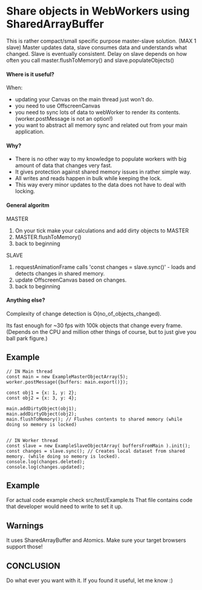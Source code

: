 # Share objects in WebWorkers using SharedArrayBuffer

This is rather compact/small specific purpose master-slave solution. (MAX 1 slave)
Master updates data, slave consumes data and understands what changed.
Slave is eventually consistent.
Delay on slave depends on how often you call master.flushToMemory() and slave.populateObjects()

#### Where is it useful?
When:
* updating your Canvas on the main thread just won't do.
* you need to use OffscreenCanvas 
* you need to sync lots of data to webWorker to render its contents. (worker.postMessage is not an option!)
* you want to abstract all memory sync and related out from your main application.

#### Why?
* There is no other way to my knowledge to populate workers with big amount of data that changes very fast.
* It gives protection against shared memory issues in rather simple way. 
* All writes and reads happen in bulk while keeping the lock. 
* This way every minor updates to the data does not have to deal with locking.

#### General algoritm
MASTER
1) On your tick make your calculations and add dirty objects to MASTER
2) MASTER.flushToMemory()
3) back to beginning

SLAVE
1) requestAnimationFrame calls 'const changes = slave.sync()' - loads and detects changes in shared memory.
2) update OffscreenCanvas based on changes.
3) back to beginning

#### Anything else?
Complexity of change detection is O(no_of_objects_changed).

Its fast enough for ~30 fps with 100k objects that change every frame. 
(Depends on the CPU and million other things of course, but to just give you ball park figure.)

## Example
```
// IN Main thread
const main = new ExampleMasterObjectArray(5);
worker.postMessage({buffers: main.export()});

const obj1 = {x: 1, y: 2};
const obj2 = {x: 3, y: 4};

main.addDirtyObject(obj1);
main.addDirtyObject(obj2);
main.flushToMemory(); // Flushes contents to shared memory (while doing so memory is locked)


// IN Worker thread
const slave = new ExampleSlaveObjectArray( buffersFromMain ).init();
const changes = slave.sync(); // Creates local dataset from shared memory. (while doing so memory is locked).
console.log(changes.deleted);
console.log(changes.updated);

```

## Example
For actual code example check src/test/Example.ts
That file contains code that developer would need to write to set it up.

## Warnings
It uses SharedArrayBuffer and Atomics. Make sure your target browsers support those!

## CONCLUSION
Do what ever you want with it. If you found it useful, let me know :)
